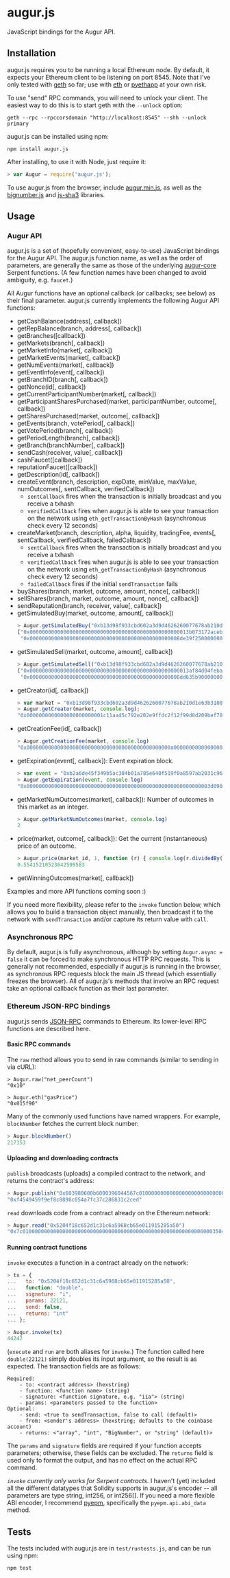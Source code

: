 augur.js
========

JavaScript bindings for the Augur API.

Installation
------------

augur.js requires you to be running a local Ethereum node.  By default, it expects your Ethereum client to be listening on port 8545.  Note that I've only tested with [geth](https://github.com/ethereum/go-ethereum) so far; use with [eth](https://github.com/ethereum/cpp-ethereum) or [pyethapp](https://github.com/ethereum/pyethapp) at your own risk.

To use "send" RPC commands, you will need to unlock your client.  The easiest way to do this is to start geth with the `--unlock` option:
```
geth --rpc --rpccorsdomain "http://localhost:8545" --shh --unlock primary
```
augur.js can be installed using npm:
```
npm install augur.js
```
After installing, to use it with Node, just require it:
```javascript
> var Augur = require('augur.js');
```
To use augur.js from the browser, include [augur.min.js](https://github.com/AugurProject/augur.js/blob/master/augur.min.js), as well as the [bignumber.js](https://github.com/MikeMcl/bignumber.js) and [js-sha3](https://github.com/emn178/js-sha3) libraries.

Usage
-----

### Augur API

augur.js is a set of (hopefully convenient, easy-to-use) JavaScript bindings for the Augur API.  The augur.js function name, as well as the order of parameters, are generally the same as those of the underlying [augur-core](https://github.com/AugurProject/augur-core) Serpent functions.  (A few function names have been changed to avoid ambiguity, e.g. `faucet`.)

All Augur functions have an optional callback (or callbacks; see below) as their final parameter.  augur.js currently implements the following Augur API functions:

- getCashBalance(address[, callback])
- getRepBalance(branch, address[, callback])
- getBranches([callback])
- getMarkets(branch[, callback])
- getMarketInfo(market[, callback])
- getMarketEvents(market[, callback])
- getNumEvents(market[, callback])
- getEventInfo(event[, callback])
- getBranchID(branch[, callback])
- getNonce(id[, callback])
- getCurrentParticipantNumber(market[, callback])
- getParticipantSharesPurchased(market, participantNumber, outcome[, callback])
- getSharesPurchased(market, outcome[, callback])
- getEvents(branch, votePeriod[, callback])
- getVotePeriod(branch[, callback])
- getPeriodLength(branch[, callback])
- getBranch(branchNumber[, callback])
- sendCash(receiver, value[, callback])
- cashFaucet([callback])
- reputationFaucet([callback])
- getDescription(id[, callback])
- createEvent(branch, description, expDate, minValue, maxValue, numOutcomes[, sentCallback, verifiedCallback])
    - `sentCallback` fires when the transaction is initially broadcast and you receive a txhash
    - `verifiedCallback` fires when augur.js is able to see your transaction on the network using `eth_getTransactionByHash` (asynchronous check every 12 seconds)
- createMarket(branch, description, alpha, liquidity, tradingFee, events[, sentCallback, verifiedCallback, failedCallback])
    - `sentCallback` fires when the transaction is initially broadcast and you receive a txhash
    - `verifiedCallback` fires when augur.js is able to see your transaction on the network using `eth_getTransactionByHash` (asynchronous check every 12 seconds)
    - `failedCallback` fires if the initial `sendTransaction` fails
- buyShares(branch, market, outcome, amount, nonce[, callback])
- sellShares(branch, market, outcome, amount, nonce[, callback])
- sendReputation(branch, receiver, value[, callback])
- getSimulatedBuy(market, outcome, amount[, callback])
    ```javascript
    > Augur.getSimulatedBuy("0xb13d98f933cbd602a3d9d4626260077678ab210d1e63b3108b231c1758ff9971", 1, Augur.ONE.toString(16), console.log)
    ["0x0000000000000000000000000000000000000000000000000013b073172aceb2",
     "0x0000000000000000000000000000000000000000000000008de39f2500000000"]
    ```
- getSimulatedSell(market, outcome, amount[, callback])
    ```javascript
    > Augur.getSimulatedSell("0xb13d98f933cbd602a3d9d4626260077678ab210d1e63b3108b231c1758ff9971", 1, Augur.ONE.toString(16), console.log)
    ["0x0000000000000000000000000000000000000000000000000013af84d04feba9",
     "0x0000000000000000000000000000000000000000000000008dd635b900000000"]
     ```
- getCreator(id[, callback])
    ```javascript
    > var market = "0xb13d98f933cbd602a3d9d4626260077678ab210d1e63b3108b231c1758ff9971";
    > Augur.getCreator(market, console.log);
    "0x0000000000000000000000001c11aa45c792e202e9ffdc2f12f99d0d209bef70"
    ```
- getCreationFee(id[, callback])
    ```javascript
    > Augur.getCreationFee(market, console.log)
    "0x00000000000000000000000000000000000000000000000a0000000000000000"
    ```
- getExpiration(event[, callback]): Event expiration block.
    ```javascript
    > var event = "0xb2a6de45f349b5ac384b01a785e640f519f0a8597ab2031c964c7f572d96b13c";
    > Augur.getExpiration(event, console.log)
    "0x000000000000000000000000000000000000000000000000000000000003d090"
    ```
- getMarketNumOutcomes(market[, callback]): Number of outcomes in this market as an integer.
    ```javascript
    > Augur.getMarketNumOutcomes(market, console.log)
    2
    ```
- price(market, outcome[, callback]): Get the current (instantaneous) price of an outcome.
    ```javascript
    > Augur.price(market_id, 1, function (r) { console.log(r.dividedBy(Augur.ONE).toFixed()); })
    0.55415210523642599583
    ```
- getWinningOutcomes(market[, callback])

Examples and more API functions coming soon :)

If you need more flexibility, please refer to the `invoke` function below, which allows you to build a transaction object manually, then broadcast it to the network with `sendTransaction` and/or capture its return value with `call`.

### Asynchronous RPC

By default, augur.js is fully asynchronous, although by setting `Augur.async = false` it can be forced to make synchronous HTTP RPC requests.  This is generally not recommended, especially if augur.js is running in the browser, as synchronous RPC requests block the main JS thread (which essentially freezes the browser).  All of augur.js's methods that involve an RPC request take an optional callback function as their last parameter.

### Ethereum JSON-RPC bindings

augur.js sends [JSON-RPC](https://github.com/ethereum/wiki/wiki/JSON-RPC) commands to Ethereum.  Its lower-level RPC functions are described here. 

#### Basic RPC commands

The `raw` method allows you to send in raw commands (similar to sending in via cURL):
```
> Augur.raw("net_peerCount")
"0x10"

> Augur.eth("gasPrice")
"0x015f90"
```
Many of the commonly used functions have named wrappers.  For example, `blockNumber` fetches the current block number:
```javascript
> Augur.blockNumber()
217153
```

#### Uploading and downloading contracts

`publish` broadcasts (uploads) a compiled contract to the network, and returns the contract's address:
```javascript
> Augur.publish("0x603980600b6000396044567c01000000000000000000000000000000000000000000000000000000006000350463643ceff9811415603757600a60405260206040f35b505b6000f3")
"0xf4549459f9ef8c8898c054a7fc37c286831c2ced"
```
`read` downloads code from a contract already on the Ethereum network:
```javascript
> Augur.read("0x5204f18c652d1c31c6a5968cb65e011915285a50")
"0x7c010000000000000000000000000000000000000000000000000000000060003504636ffa1caa81141560415760043560405260026040510260605260206060f35b50"
```

#### Running contract functions

`invoke` executes a function in a contract already on the network:
```javascript
> tx = {
...   to: "0x5204f18c652d1c31c6a5968cb65e011915285a50",
...   function: "double",
...   signature: "i",
...   params: 22121,
...   send: false,
...   returns: "int"
... };

> Augur.invoke(tx)
44242
```
(`execute` and `run` are both aliases for `invoke`.) The function called here `double(22121)` simply doubles its input argument, so the result is as expected.  The transaction fields are as follows:
```
Required:
    - to: <contract address> (hexstring)
    - function: <function name> (string)
    - signature: <function signature, e.g. "iia"> (string)
    - params: <parameters passed to the function>
Optional:
    - send: <true to sendTransaction, false to call (default)>
    - from: <sender's address> (hexstring; defaults to the coinbase account)
    - returns: <"array", "int", "BigNumber", or "string" (default)>
```
The `params` and `signature` fields are required if your function accepts parameters; otherwise, these fields can be excluded.  The `returns` field is used only to format the output, and has no effect on the actual RPC command.

*`invoke` currently only works for Serpent contracts.*  I haven't (yet) included all the different datatypes that Solidity supports in augur.js's encoder -- all parameters are type string, int256, or int256[].  If you need a more flexible ABI encoder, I recommend [pyepm](https://github.com/etherex/pyepm), specifically the `pyepm.api.abi_data` method.

Tests
-----

The tests included with augur.js are in `test/runtests.js`, and can be run using npm:
```
npm test
```
